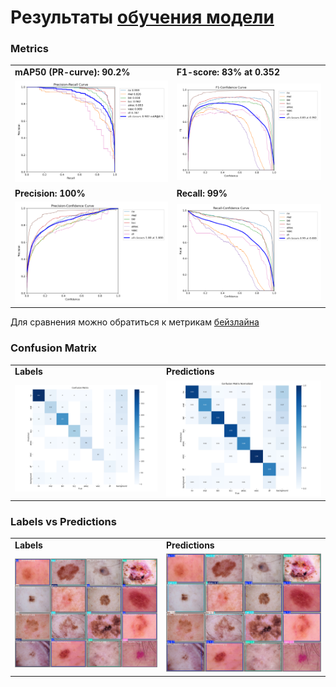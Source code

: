 # Результаты [обучения модели](../src/skin_cv/yolo-training.ipynb)

### Metrics

<table>
<tr>
<td> <b> mAP50 (PR-curve): 90.2% </b> </td>

<td> <b> F1-score: 83% at 0.352 </b> </td>
</tr> 
<tr>
<td> <img src="./images/training/val3/PR_curve.png" alt="pr" width=512/></td>

<td> <img src="./images/training/val3/F1_curve.png" alt="f1" width=512/></td>
</tr> 
<tr>
<td> <b> Precision: 100% </b> </td>

<td> <b> Recall: 99% </b> </td>
</tr> 
<tr>
<td> <img src="./images/training/val3/P_curve.png" alt="pr" width=512/></td>

<td> <img src="./images/training/val3/R_curve.png" alt="f1" width=512/></td>
</tr> 
</table>

Для сравнения можно обратиться к метрикам [бейзлайна](../src/skin_cv/cancer-baseline.ipynb)

### Confusion Matrix

<table>
<tr>
<td> <b> Labels </b> </td>

<td> <b> Predictions </b> </td>
</tr> 
<tr>
<td> <img src="./images/training/val3/confusion_matrix.png" alt="confusion matrix" width=512/></td>

<td> <img src="./images/training/val3/confusion_matrix_normalized.png" alt="normalized" width=512/></td>
</tr> 
</table>

### Labels vs Predictions

<table>
<tr>
<td> <b> Labels </b> </td>

<td> <b> Predictions </b> </td>
</tr> 
<tr>
<td> <img src="./images/training/val3/val_batch2_labels.jpg" alt="labels" width=512/></td>

<td> <img src="./images/training/val3/val_batch2_pred.jpg" alt="pred" width=512/></td>
</tr> 
</table>
